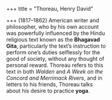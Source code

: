 +++
title = "Thoreau, Henry David"

+++
(1817–1862) American writer and  
philosopher, who by his own account  
was powerfully influenced by the Hindu  
religious text known as the **Bhagavad**  
**Gita**, particularly the text’s instruction to  
perform one’s duties selflessly for the  
good of society, without any thought of  
personal reward. Thoreau refers to this  
text in both *Walden* and *A Week on the*  
*Concord and Merrimack Rivers*, and in  
letters to his friends, Thoreau talks  
about his desire to practice **yoga**.